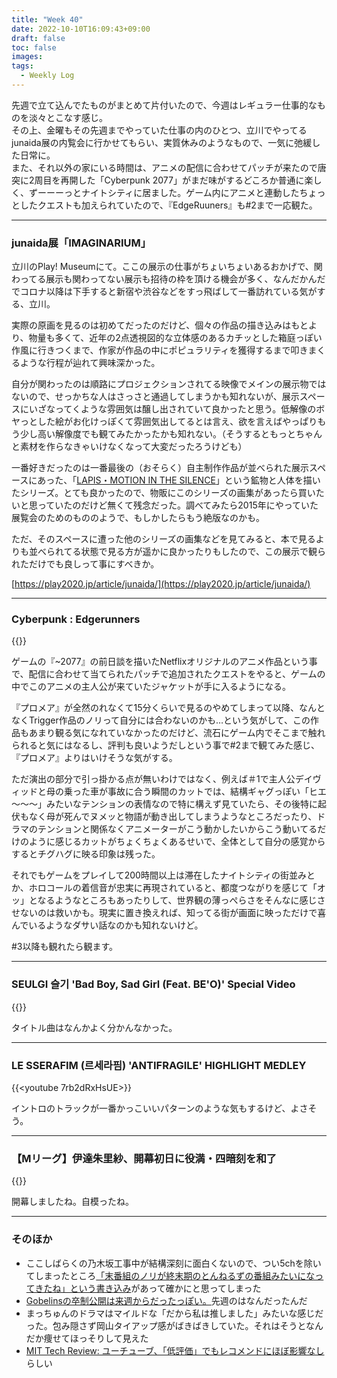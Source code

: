 ```yaml
---
title: "Week 40"
date: 2022-10-10T16:09:43+09:00
draft: false
toc: false
images:
tags:
  - Weekly Log
---
```


先週で立て込んでたものがまとめて片付いたので、今週はレギュラー仕事的なものを淡々とこなす感じ。  
その上、金曜もその先週までやっていた仕事の内のひとつ、立川でやってるjunaida展の内覧会に行かせてもらい、実質休みのようなもので、一気に弛緩した日常に。  
また、それ以外の家にいる時間は、アニメの配信に合わせてパッチが来たので唐突に2周目を再開した「Cyberpunk 2077」がまだ味がするどころか普通に楽しく、ずーーーっとナイトシティに居ました。ゲーム内にアニメと連動したちょっとしたクエストも加えられていたので、『EdgeRuuners』も#2まで一応観た。

<!--more-->

---

### junaida展「IMAGINARIUM」

立川のPlay! Museumにて。ここの展示の仕事がちょいちょいあるおかげで、関わってる展示も関わってない展示も招待の枠を頂ける機会が多く、なんだかんだでコロナ以降は下手すると新宿や渋谷などをすっ飛ばして一番訪れている気がする、立川。

実際の原画を見るのは初めてだったのだけど、個々の作品の描き込みはもとより、物量も多くて、近年の2点透視図的な立体感のあるカチッとした箱庭っぽい作風に行きつくまで、作家が作品の中にポピュラリティを獲得するまで叩きまくるような行程が辿れて興味深かった。

自分が関わったのは順路にプロジェクションされてる映像でメインの展示物ではないので、せっかちな人はさっさと通過してしまうかも知れないが、展示スペースにいざなってくような雰囲気は醸し出されていて良かったと思う。低解像のボヤっとした絵がお化けっぽくて雰囲気出してるとは言え、欲を言えばやっぱりもう少し高い解像度でも観てみたかったかも知れない。（そうするともっとちゃんと素材を作らなきゃいけなくなって大変だったろうけども）

一番好きだったのは一番最後の（おそらく）自主制作作品が並べられた展示スペースにあった、「[LAPIS・MOTION IN THE SILENCE](https://www.junaida.com/archives/books/lapis%E3%83%BBmotion-in-the-silence)」という鉱物と人体を描いたシリーズ。とても良かったので、物販にこのシリーズの画集があったら買いたいと思っていたのだけど無くて残念だった。調べてみたら2015年にやっていた展覧会のためのもののようで、もしかしたらもう絶版なのかも。

ただ、そのスペースに遭った他のシリーズの画集などを見てみると、本で見るよりも並べられてる状態で見る方が遥かに良かったりもしたので、この展示で観られただけでも良しって事にすべきか。

[https://play2020.jp/article/junaida/](https://play2020.jp/article/junaida/)

---

### Cyberpunk : Edgerunners

{{<youtube JtqIas3bYhg>}}

ゲームの『~2077』の前日談を描いたNetflixオリジナルのアニメ作品という事で、配信に合わせて当てられたパッチで追加されたクエストをやると、ゲームの中でこのアニメの主人公が来ていたジャケットが手に入るようになる。

『プロメア』が全然のれなくて15分くらいで見るのやめてしまって以降、なんとなくTrigger作品のノリって自分には合わないのかも…という気がして、この作品もあまり観る気になれていなかったのだけど、流石にゲーム内でそこまで触れられると気にはなるし、評判も良いようだしという事で#2まで観てみた感じ、『プロメア』よりはいけそうな気がする。

ただ演出の部分で引っ掛かる点が無いわけではなく、例えば＃1で主人公デイヴィッドと母の乗った車が事故に合う瞬間のカットでは、結構ギャグっぽい「ヒエ～～～」みたいなテンションの表情なので特に構えず見ていたら、その後特に起伏もなく母が死んでヌメッと物語が動き出してしまうようなところだったり、ドラマのテンションと関係なくアニメーターがこう動かしたいからこう動いてるだけのように感じるカットがちょくちょくあるせいで、全体として自分の感覚からするとチグハグに映る印象は残った。 

それでもゲームをプレイして200時間以上は滞在したナイトシティの街並みとか、ホロコールの着信音が忠実に再現されていると、都度つながりを感じて「オッ」となるようなところもあったりして、世界観の薄っぺらさをそんなに感じさせないのは救いかも。現実に置き換えれば、知ってる街が画面に映っただけで喜んでいるようなダサい話なのかも知れないけど。

#3以降も観れたら観ます。

---

### SEULGI 슬기 'Bad Boy, Sad Girl (Feat. BE'O)' Special Video

{{<youtube JonuF1zDNik>}}

タイトル曲はなんかよく分かんなかった。

---

### LE SSERAFIM (르세라핌) 'ANTIFRAGILE' HIGHLIGHT MEDLEY

{{<youtube 7rb2dRxHsUE>}}

イントロのトラックが一番かっこいいパターンのような気もするけど、よさそう。

---

### 【Mリーグ】伊達朱里紗、開幕初日に役満・四暗刻を和了

{{<youtube PDl0C8JMHHg>}}

開幕しましたね。自模ったね。

---

### そのほか

- ここしばらくの乃木坂工事中が結構深刻に面白くないので、つい5chを除いてしまったところ[「末番組のノリが終末期のとんねるずの番組みたいになってきたね」という書き込み](https://mevius.5ch.net/test/read.cgi/nogizaka/1665327973/57)があって確かにと思ってしまった
- [Gobelinsの卒制公開は来週からだったっぽい。](https://youtu.be/MQcQSW0SweQ)先週のはなんだったんだ
- まっちゅんのドラマはマイルドな「だから私は推しました」みたいな感じだった。包み隠さず岡山タイアップ感がばきばきしていた。それはそうとなんだか痩せてほっそりして見えた
- [MIT Tech Review: ユーチューブ、「低評価」でもレコメンドにほぼ影響なし](https://www.technologyreview.jp/s/286452/hated-that-video-youtubes-algorithm-might-push-you-another-just-like-it/) らしい